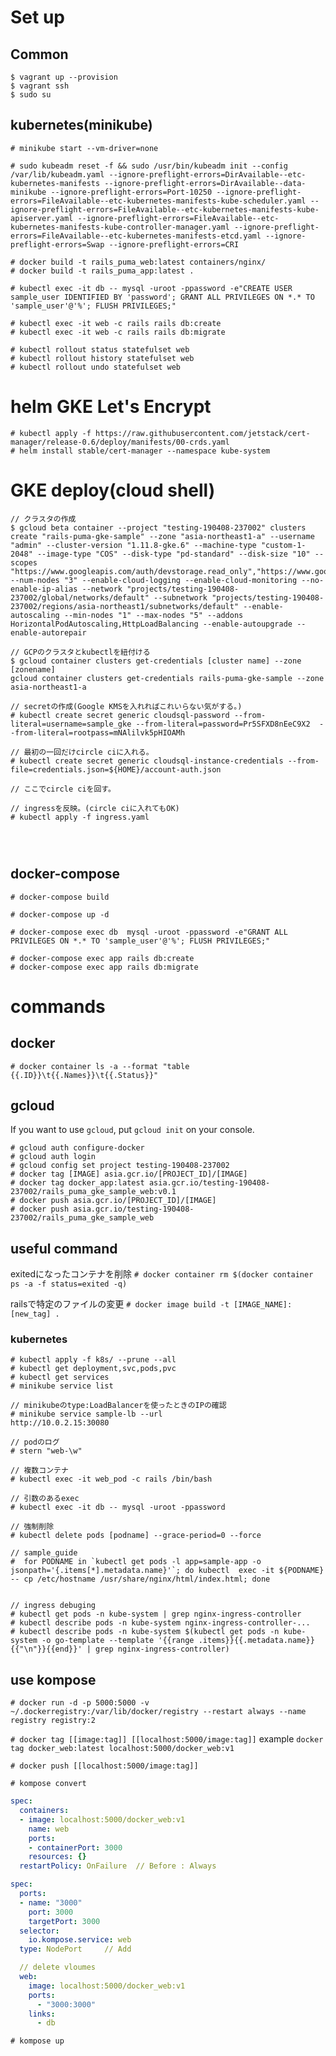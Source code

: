 # Set up


## Common
```
$ vagrant up --provision
$ vagrant ssh
$ sudo su
```

## kubernetes(minikube)

```
# minikube start --vm-driver=none

# sudo kubeadm reset -f && sudo /usr/bin/kubeadm init --config /var/lib/kubeadm.yaml --ignore-preflight-errors=DirAvailable--etc-kubernetes-manifests --ignore-preflight-errors=DirAvailable--data-minikube --ignore-preflight-errors=Port-10250 --ignore-preflight-errors=FileAvailable--etc-kubernetes-manifests-kube-scheduler.yaml --ignore-preflight-errors=FileAvailable--etc-kubernetes-manifests-kube-apiserver.yaml --ignore-preflight-errors=FileAvailable--etc-kubernetes-manifests-kube-controller-manager.yaml --ignore-preflight-errors=FileAvailable--etc-kubernetes-manifests-etcd.yaml --ignore-preflight-errors=Swap --ignore-preflight-errors=CRI

# docker build -t rails_puma_web:latest containers/nginx/
# docker build -t rails_puma_app:latest .

# kubectl exec -it db -- mysql -uroot -ppassword -e"CREATE USER sample_user IDENTIFIED BY 'password'; GRANT ALL PRIVILEGES ON *.* TO 'sample_user'@'%'; FLUSH PRIVILEGES;"

# kubectl exec -it web -c rails rails db:create
# kubectl exec -it web -c rails rails db:migrate

# kubectl rollout status statefulset web
# kubectl rollout history statefulset web
# kubectl rollout undo statefulset web
```

# helm GKE Let's Encrypt
```
# kubectl apply -f https://raw.githubusercontent.com/jetstack/cert-manager/release-0.6/deploy/manifests/00-crds.yaml
# helm install stable/cert-manager --namespace kube-system
```



# GKE deploy(cloud shell)
```
// クラスタの作成
$ gcloud beta container --project "testing-190408-237002" clusters create "rails-puma-gke-sample" --zone "asia-northeast1-a" --username "admin" --cluster-version "1.11.8-gke.6" --machine-type "custom-1-2048" --image-type "COS" --disk-type "pd-standard" --disk-size "10" --scopes "https://www.googleapis.com/auth/devstorage.read_only","https://www.googleapis.com/auth/logging.write","https://www.googleapis.com/auth/monitoring","https://www.googleapis.com/auth/servicecontrol","https://www.googleapis.com/auth/service.management.readonly","https://www.googleapis.com/auth/trace.append" --num-nodes "3" --enable-cloud-logging --enable-cloud-monitoring --no-enable-ip-alias --network "projects/testing-190408-237002/global/networks/default" --subnetwork "projects/testing-190408-237002/regions/asia-northeast1/subnetworks/default" --enable-autoscaling --min-nodes "1" --max-nodes "5" --addons HorizontalPodAutoscaling,HttpLoadBalancing --enable-autoupgrade --enable-autorepair

// GCPのクラスタとkubectlを紐付ける
$ gcloud container clusters get-credentials [cluster name] --zone [zonename]
gcloud container clusters get-credentials rails-puma-gke-sample --zone asia-northeast1-a

// secretの作成(Google KMSを入れればこれいらない気がする。)
# kubectl create secret generic cloudsql-password --from-literal=username=sample_gke --from-literal=password=Pr5SFXD8nEeC9X2  --from-literal=rootpass=mNAlilvk5pHIOAMh

// 最初の一回だけcircle ciに入れる。
# kubectl create secret generic cloudsql-instance-credentials --from-file=credentials.json=${HOME}/account-auth.json

// ここでcircle ciを回す。

// ingressを反映。(circle ciに入れてもOK)
# kubectl apply -f ingress.yaml




```


## docker-compose
```
# docker-compose build

# docker-compose up -d

# docker-compose exec db  mysql -uroot -ppassword -e"GRANT ALL PRIVILEGES ON *.* TO 'sample_user'@'%'; FLUSH PRIVILEGES;"

# docker-compose exec app rails db:create
# docker-compose exec app rails db:migrate
```


# commands

## docker
```
# docker container ls -a --format "table {{.ID}}\t{{.Names}}\t{{.Status}}"
```

## gcloud
If you want to use `gcloud`, put `gcloud init` on your console.
```
# gcloud auth configure-docker
# gcloud auth login
# gcloud config set project testing-190408-237002
# docker tag [IMAGE] asia.gcr.io/[PROJECT_ID]/[IMAGE]
# docker tag docker_app:latest asia.gcr.io/testing-190408-237002/rails_puma_gke_sample_web:v0.1
# docker push asia.gcr.io/[PROJECT_ID]/[IMAGE]
# docker push asia.gcr.io/testing-190408-237002/rails_puma_gke_sample_web
```

## useful command
exitedになったコンテナを削除
`# docker container rm $(docker container ps -a -f status=exited -q)`

railsで特定のファイルの変更
`# docker image build -t [IMAGE_NAME]:[new_tag] .`


### kubernetes
```
# kubectl apply -f k8s/ --prune --all
# kubectl get deployment,svc,pods,pvc
# kubectl get services
# minikube service list

// minikubeのtype:LoadBalancerを使ったときのIPの確認
# minikube service sample-lb --url
http://10.0.2.15:30080

// podのログ
# stern "web-\w"

// 複数コンテナ
# kubectl exec -it web_pod -c rails /bin/bash

// 引数のあるexec
# kubectl exec -it db -- mysql -uroot -ppassword

// 強制削除
# kubectl delete pods [podname] --grace-period=0 --force

// sample_guide
#  for PODNAME in `kubectl get pods -l app=sample-app -o jsonpath='{.items[*].metadata.name}'`; do kubectl  exec -it ${PODNAME} -- cp /etc/hostname /usr/share/nginx/html/index.html; done


// ingress debuging
# kubectl get pods -n kube-system | grep nginx-ingress-controller
# kubectl describe pods -n kube-system nginx-ingress-controller-...
# kubectl describe pods -n kube-system $(kubectl get pods -n kube-system -o go-template --template '{{range .items}}{{.metadata.name}}{{"\n"}}{{end}}' | grep nginx-ingress-controller)
```



## use kompose

`# docker run -d -p 5000:5000 -v ~/.dockerregistry:/var/lib/docker/registry --restart always --name registry registry:2`

`# docker tag [[image:tag]] [[localhost:5000/image:tag]]`
example
`docker tag docker_web:latest localhost:5000/docker_web:v1`

`# docker push [[localhost:5000/image:tag]] `

`# kompose convert`

```web-deployment.yaml
spec:
  containers:
  - image: localhost:5000/docker_web:v1
    name: web
    ports:
    - containerPort: 3000
    resources: {}
  restartPolicy: OnFailure  // Before : Always
```

```web-service.yaml
spec:
  ports:
  - name: "3000"
    port: 3000
    targetPort: 3000
  selector:
    io.kompose.service: web
  type: NodePort     // Add
```

```docker-compose.yml
  // delete vloumes
  web:
    image: localhost:5000/docker_web:v1
    ports:
      - "3000:3000"
    links:
      - db
```

`# kompose up`
